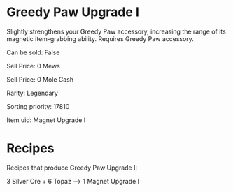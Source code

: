 # Greedy Paw Upgrade I

Slightly strengthens your Greedy Paw accessory, increasing the range of its magnetic item-grabbing ability. Requires Greedy Paw accessory.

Can be sold: False

Sell Price: 0 Mews

Sell Price: 0 Mole Cash

Rarity: Legendary

Sorting priority: 17810

Item uid: Magnet Upgrade I

# Recipes

Recipes that produce Greedy Paw Upgrade I:

3 Silver Ore + 6 Topaz --> 1 Magnet Upgrade I